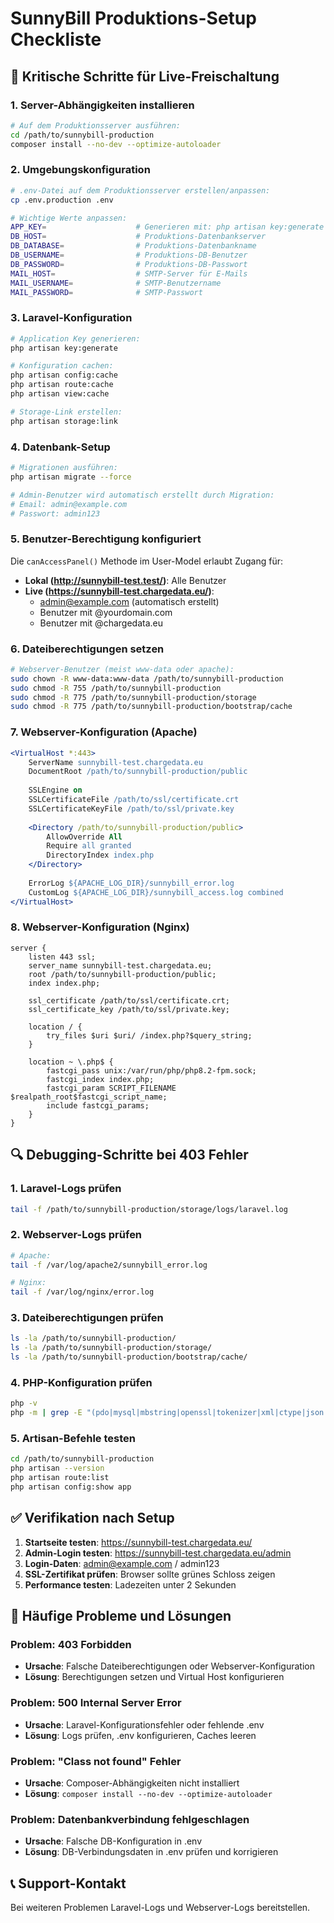 # SunnyBill Produktions-Setup Checkliste

## 🚨 Kritische Schritte für Live-Freischaltung

### 1. Server-Abhängigkeiten installieren
```bash
# Auf dem Produktionsserver ausführen:
cd /path/to/sunnybill-production
composer install --no-dev --optimize-autoloader
```

### 2. Umgebungskonfiguration
```bash
# .env-Datei auf dem Produktionsserver erstellen/anpassen:
cp .env.production .env

# Wichtige Werte anpassen:
APP_KEY=                    # Generieren mit: php artisan key:generate
DB_HOST=                    # Produktions-Datenbankserver
DB_DATABASE=                # Produktions-Datenbankname
DB_USERNAME=                # Produktions-DB-Benutzer
DB_PASSWORD=                # Produktions-DB-Passwort
MAIL_HOST=                  # SMTP-Server für E-Mails
MAIL_USERNAME=              # SMTP-Benutzername
MAIL_PASSWORD=              # SMTP-Passwort
```

### 3. Laravel-Konfiguration
```bash
# Application Key generieren:
php artisan key:generate

# Konfiguration cachen:
php artisan config:cache
php artisan route:cache
php artisan view:cache

# Storage-Link erstellen:
php artisan storage:link
```

### 4. Datenbank-Setup
```bash
# Migrationen ausführen:
php artisan migrate --force

# Admin-Benutzer wird automatisch erstellt durch Migration:
# Email: admin@example.com
# Passwort: admin123
```

### 5. Benutzer-Berechtigung konfiguriert
Die `canAccessPanel()` Methode im User-Model erlaubt Zugang für:
- **Lokal (http://sunnybill-test.test/)**: Alle Benutzer
- **Live (https://sunnybill-test.chargedata.eu/)**:
  - admin@example.com (automatisch erstellt)
  - Benutzer mit @yourdomain.com
  - Benutzer mit @chargedata.eu

### 6. Dateiberechtigungen setzen
```bash
# Webserver-Benutzer (meist www-data oder apache):
sudo chown -R www-data:www-data /path/to/sunnybill-production
sudo chmod -R 755 /path/to/sunnybill-production
sudo chmod -R 775 /path/to/sunnybill-production/storage
sudo chmod -R 775 /path/to/sunnybill-production/bootstrap/cache
```

### 7. Webserver-Konfiguration (Apache)
```apache
<VirtualHost *:443>
    ServerName sunnybill-test.chargedata.eu
    DocumentRoot /path/to/sunnybill-production/public
    
    SSLEngine on
    SSLCertificateFile /path/to/ssl/certificate.crt
    SSLCertificateKeyFile /path/to/ssl/private.key
    
    <Directory /path/to/sunnybill-production/public>
        AllowOverride All
        Require all granted
        DirectoryIndex index.php
    </Directory>
    
    ErrorLog ${APACHE_LOG_DIR}/sunnybill_error.log
    CustomLog ${APACHE_LOG_DIR}/sunnybill_access.log combined
</VirtualHost>
```

### 8. Webserver-Konfiguration (Nginx)
```nginx
server {
    listen 443 ssl;
    server_name sunnybill-test.chargedata.eu;
    root /path/to/sunnybill-production/public;
    index index.php;
    
    ssl_certificate /path/to/ssl/certificate.crt;
    ssl_certificate_key /path/to/ssl/private.key;
    
    location / {
        try_files $uri $uri/ /index.php?$query_string;
    }
    
    location ~ \.php$ {
        fastcgi_pass unix:/var/run/php/php8.2-fpm.sock;
        fastcgi_index index.php;
        fastcgi_param SCRIPT_FILENAME $realpath_root$fastcgi_script_name;
        include fastcgi_params;
    }
}
```

## 🔍 Debugging-Schritte bei 403 Fehler

### 1. Laravel-Logs prüfen
```bash
tail -f /path/to/sunnybill-production/storage/logs/laravel.log
```

### 2. Webserver-Logs prüfen
```bash
# Apache:
tail -f /var/log/apache2/sunnybill_error.log

# Nginx:
tail -f /var/log/nginx/error.log
```

### 3. Dateiberechtigungen prüfen
```bash
ls -la /path/to/sunnybill-production/
ls -la /path/to/sunnybill-production/storage/
ls -la /path/to/sunnybill-production/bootstrap/cache/
```

### 4. PHP-Konfiguration prüfen
```bash
php -v
php -m | grep -E "(pdo|mysql|mbstring|openssl|tokenizer|xml|ctype|json|bcmath|fileinfo)"
```

### 5. Artisan-Befehle testen
```bash
cd /path/to/sunnybill-production
php artisan --version
php artisan route:list
php artisan config:show app
```

## ✅ Verifikation nach Setup

1. **Startseite testen**: https://sunnybill-test.chargedata.eu/
2. **Admin-Login testen**: https://sunnybill-test.chargedata.eu/admin
3. **Login-Daten**: admin@example.com / admin123
4. **SSL-Zertifikat prüfen**: Browser sollte grünes Schloss zeigen
5. **Performance testen**: Ladezeiten unter 2 Sekunden

## 🚨 Häufige Probleme und Lösungen

### Problem: 403 Forbidden
- **Ursache**: Falsche Dateiberechtigungen oder Webserver-Konfiguration
- **Lösung**: Berechtigungen setzen und Virtual Host konfigurieren

### Problem: 500 Internal Server Error
- **Ursache**: Laravel-Konfigurationsfehler oder fehlende .env
- **Lösung**: Logs prüfen, .env konfigurieren, Caches leeren

### Problem: "Class not found" Fehler
- **Ursache**: Composer-Abhängigkeiten nicht installiert
- **Lösung**: `composer install --no-dev --optimize-autoloader`

### Problem: Datenbankverbindung fehlgeschlagen
- **Ursache**: Falsche DB-Konfiguration in .env
- **Lösung**: DB-Verbindungsdaten in .env prüfen und korrigieren

## 📞 Support-Kontakt
Bei weiteren Problemen Laravel-Logs und Webserver-Logs bereitstellen.